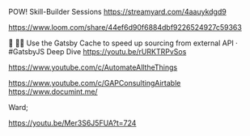 POW! Skill-Builder Sessions
https://streamyard.com/4aauykdgd9

https://www.loom.com/share/44ef6d90f6884dbf9226524927c59363

🔴 🏴‍☠️ Use the Gatsby Cache to speed up sourcing from external API · #GatsbyJS Deep Dive
https://youtu.be/rURKTRPvSos


https://www.youtube.com/c/AutomateAlltheThings

https://www.youtube.com/c/GAPConsultingAirtable
https://www.documint.me/


Ward;

https://youtu.be/Mer3S6J5FUA?t=724